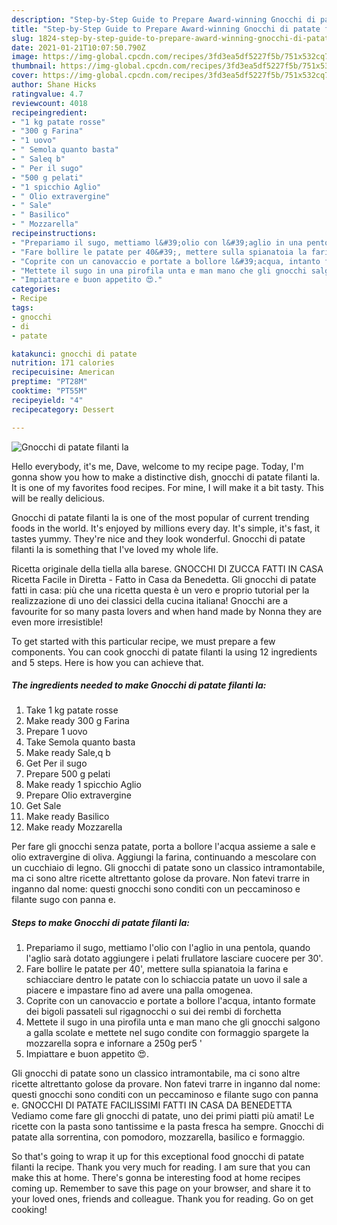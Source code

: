 ```yaml
---
description: "Step-by-Step Guide to Prepare Award-winning Gnocchi di patate filanti la"
title: "Step-by-Step Guide to Prepare Award-winning Gnocchi di patate filanti la"
slug: 1824-step-by-step-guide-to-prepare-award-winning-gnocchi-di-patate-filanti-la
date: 2021-01-21T10:07:50.790Z
image: https://img-global.cpcdn.com/recipes/3fd3ea5df5227f5b/751x532cq70/gnocchi-di-patate-filanti-la-recipe-main-photo.jpg
thumbnail: https://img-global.cpcdn.com/recipes/3fd3ea5df5227f5b/751x532cq70/gnocchi-di-patate-filanti-la-recipe-main-photo.jpg
cover: https://img-global.cpcdn.com/recipes/3fd3ea5df5227f5b/751x532cq70/gnocchi-di-patate-filanti-la-recipe-main-photo.jpg
author: Shane Hicks
ratingvalue: 4.7
reviewcount: 4018
recipeingredient:
- "1 kg patate rosse"
- "300 g Farina"
- "1 uovo"
- " Semola quanto basta"
- " Saleq b"
- " Per il sugo"
- "500 g pelati"
- "1 spicchio Aglio"
- " Olio extravergine"
- " Sale"
- " Basilico"
- " Mozzarella"
recipeinstructions:
- "Prepariamo il sugo, mettiamo l&#39;olio con l&#39;aglio in una pentola, quando l&#39;aglio sarà dotato aggiungere i pelati frullatore lasciare cuocere per 30&#39;."
- "Fare bollire le patate per 40&#39;, mettere sulla spianatoia la farina e schiacciare dentro le patate con lo schiaccia patate un uovo il sale a piacere e impastare fino ad avere una palla omogenea."
- "Coprite con un canovaccio e portate a bollore l&#39;acqua, intanto formate dei bigoli passateli sul rigagnocchi o sui dei rembi di forchetta"
- "Mettete il sugo in una pirofila unta e man mano che gli gnocchi salgono a galla scolate e mettete nel sugo condite con formaggio spargete la mozzarella sopra e infornare a 250g per5 &#39;"
- "Impiattare e buon appetito 😍."
categories:
- Recipe
tags:
- gnocchi
- di
- patate

katakunci: gnocchi di patate 
nutrition: 171 calories
recipecuisine: American
preptime: "PT28M"
cooktime: "PT55M"
recipeyield: "4"
recipecategory: Dessert

---
```



![Gnocchi di patate filanti la](https://img-global.cpcdn.com/recipes/3fd3ea5df5227f5b/751x532cq70/gnocchi-di-patate-filanti-la-recipe-main-photo.jpg)

Hello everybody, it's me, Dave, welcome to my recipe page. Today, I'm gonna show you how to make a distinctive dish, gnocchi di patate filanti la. It is one of my favorites food recipes. For mine, I will make it a bit tasty. This will be really delicious.

Gnocchi di patate filanti la is one of the most popular of current trending foods in the world. It's enjoyed by millions every day. It's simple, it's fast, it tastes yummy. They're nice and they look wonderful. Gnocchi di patate filanti la is something that I've loved my whole life.

Ricetta originale della tiella alla barese. GNOCCHI DI ZUCCA FATTI IN CASA Ricetta Facile in Diretta - Fatto in Casa da Benedetta. Gli gnocchi di patate fatti in casa: più che una ricetta questa è un vero e proprio tutorial per la realizzazione di uno dei classici della cucina italiana! Gnocchi are a favourite for so many pasta lovers and when hand made by Nonna they are even more irresistible!


To get started with this particular recipe, we must prepare a few components. You can cook gnocchi di patate filanti la using 12 ingredients and 5 steps. Here is how you can achieve that.

<!--inarticleads1-->

##### The ingredients needed to make Gnocchi di patate filanti la:

1. Take 1 kg patate rosse
1. Make ready 300 g Farina
1. Prepare 1 uovo
1. Take  Semola quanto basta
1. Make ready  Sale,q b
1. Get  Per il sugo
1. Prepare 500 g pelati
1. Make ready 1 spicchio Aglio
1. Prepare  Olio extravergine
1. Get  Sale
1. Make ready  Basilico
1. Make ready  Mozzarella


Per fare gli gnocchi senza patate, porta a bollore l&#39;acqua assieme a sale e olio extravergine di oliva. Aggiungi la farina, continuando a mescolare con un cucchiaio di legno. Gli gnocchi di patate sono un classico intramontabile, ma ci sono altre ricette altrettanto golose da provare. Non fatevi trarre in inganno dal nome: questi gnocchi sono conditi con un peccaminoso e filante sugo con panna e. 

<!--inarticleads2-->

##### Steps to make Gnocchi di patate filanti la:

1. Prepariamo il sugo, mettiamo l&#39;olio con l&#39;aglio in una pentola, quando l&#39;aglio sarà dotato aggiungere i pelati frullatore lasciare cuocere per 30&#39;.
1. Fare bollire le patate per 40&#39;, mettere sulla spianatoia la farina e schiacciare dentro le patate con lo schiaccia patate un uovo il sale a piacere e impastare fino ad avere una palla omogenea.
1. Coprite con un canovaccio e portate a bollore l&#39;acqua, intanto formate dei bigoli passateli sul rigagnocchi o sui dei rembi di forchetta
1. Mettete il sugo in una pirofila unta e man mano che gli gnocchi salgono a galla scolate e mettete nel sugo condite con formaggio spargete la mozzarella sopra e infornare a 250g per5 &#39;
1. Impiattare e buon appetito 😍.


Gli gnocchi di patate sono un classico intramontabile, ma ci sono altre ricette altrettanto golose da provare. Non fatevi trarre in inganno dal nome: questi gnocchi sono conditi con un peccaminoso e filante sugo con panna e. GNOCCHI DI PATATE FACILISSIMI FATTI IN CASA DA BENEDETTA Vediamo come fare gli gnocchi di patate, uno dei primi piatti più amati! Le ricette con la pasta sono tantissime e la pasta fresca ha sempre. Gnocchi di patate alla sorrentina, con pomodoro, mozzarella, basilico e formaggio. 

So that's going to wrap it up for this exceptional food gnocchi di patate filanti la recipe. Thank you very much for reading. I am sure that you can make this at home. There's gonna be interesting food at home recipes coming up. Remember to save this page on your browser, and share it to your loved ones, friends and colleague. Thank you for reading. Go on get cooking!
